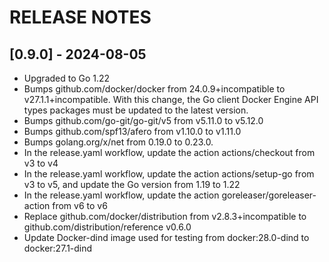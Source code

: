 # RELEASE NOTES

## [0.9.0] - 2024-08-05

- Upgraded to Go 1.22
- Bumps github.com/docker/docker from 24.0.9+incompatible to v27.1.1+incompatible. With this change, the Go client Docker Engine API types packages must be updated to the latest version.
- Bumps github.com/go-git/go-git/v5 from v5.11.0 to v5.12.0
- Bumps github.com/spf13/afero from v1.10.0 to v1.11.0
- Bumps golang.org/x/net from 0.19.0 to 0.23.0.
- In the release.yaml workflow, update the action actions/checkout from v3 to v4
- In the release.yaml workflow, update the action actions/setup-go from v3 to v5, and update the Go version from 1.19 to 1.22
- In the release.yaml workflow, update the action goreleaser/goreleaser-action from v6 to v6
- Replace github.com/docker/distribution from v2.8.3+incompatible to github.com/distribution/reference v0.6.0
- Update Docker-dind image used for testing from docker:28.0-dind to docker:27.1-dind
